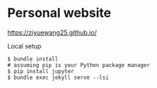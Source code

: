 # Personal website

https://ziyuewang25.github.io/

Local setup
```
$ bundle install
# assuming pip is your Python package manager
$ pip install jupyter
$ bundle exec jekyll serve --lsi
```
